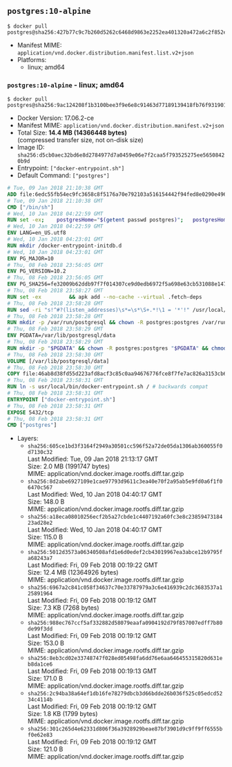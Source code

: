 ## `postgres:10-alpine`

```console
$ docker pull postgres@sha256:427b77c9c7b260d5262c6468d9863e2252ea401320a472a6c2f852e8c7f3d983
```

-	Manifest MIME: `application/vnd.docker.distribution.manifest.list.v2+json`
-	Platforms:
	-	linux; amd64

### `postgres:10-alpine` - linux; amd64

```console
$ docker pull postgres@sha256:9ac124208f1b3100bee3f9e6e8c91463d77189139418fb76f931901d49092780
```

-	Docker Version: 17.06.2-ce
-	Manifest MIME: `application/vnd.docker.distribution.manifest.v2+json`
-	Total Size: **14.4 MB (14366448 bytes)**  
	(compressed transfer size, not on-disk size)
-	Image ID: `sha256:d5cb0aec32bd6e8d2784977d7a0459e06e7f2caa5f793525275ee56508420b9d`
-	Entrypoint: `["docker-entrypoint.sh"]`
-	Default Command: `["postgres"]`

```dockerfile
# Tue, 09 Jan 2018 21:10:38 GMT
ADD file:6edc55fb54ec9fc3658c8f5176a70e792103a516154442f94fed8e0290e4960e in / 
# Tue, 09 Jan 2018 21:10:38 GMT
CMD ["/bin/sh"]
# Wed, 10 Jan 2018 04:22:59 GMT
RUN set -ex; 	postgresHome="$(getent passwd postgres)"; 	postgresHome="$(echo "$postgresHome" | cut -d: -f6)"; 	[ "$postgresHome" = '/var/lib/postgresql' ]; 	mkdir -p "$postgresHome"; 	chown -R postgres:postgres "$postgresHome"
# Wed, 10 Jan 2018 04:22:59 GMT
ENV LANG=en_US.utf8
# Wed, 10 Jan 2018 04:23:01 GMT
RUN mkdir /docker-entrypoint-initdb.d
# Wed, 10 Jan 2018 04:23:01 GMT
ENV PG_MAJOR=10
# Thu, 08 Feb 2018 23:56:05 GMT
ENV PG_VERSION=10.2
# Thu, 08 Feb 2018 23:56:05 GMT
ENV PG_SHA256=fe32009b62ddb97f7f014307ce9d0edb6972f5a698e63cb531088e147d145bad
# Thu, 08 Feb 2018 23:58:27 GMT
RUN set -ex 		&& apk add --no-cache --virtual .fetch-deps 		ca-certificates 		openssl 		tar 		&& wget -O postgresql.tar.bz2 "https://ftp.postgresql.org/pub/source/v$PG_VERSION/postgresql-$PG_VERSION.tar.bz2" 	&& echo "$PG_SHA256 *postgresql.tar.bz2" | sha256sum -c - 	&& mkdir -p /usr/src/postgresql 	&& tar 		--extract 		--file postgresql.tar.bz2 		--directory /usr/src/postgresql 		--strip-components 1 	&& rm postgresql.tar.bz2 		&& apk add --no-cache --virtual .build-deps 		bison 		coreutils 		dpkg-dev dpkg 		flex 		gcc 		libc-dev 		libedit-dev 		libxml2-dev 		libxslt-dev 		make 		openssl-dev 		perl-utils 		perl-ipc-run 		util-linux-dev 		zlib-dev 		&& cd /usr/src/postgresql 	&& awk '$1 == "#define" && $2 == "DEFAULT_PGSOCKET_DIR" && $3 == "\"/tmp\"" { $3 = "\"/var/run/postgresql\""; print; next } { print }' src/include/pg_config_manual.h > src/include/pg_config_manual.h.new 	&& grep '/var/run/postgresql' src/include/pg_config_manual.h.new 	&& mv src/include/pg_config_manual.h.new src/include/pg_config_manual.h 	&& gnuArch="$(dpkg-architecture --query DEB_BUILD_GNU_TYPE)" 	&& wget -O config/config.guess 'https://git.savannah.gnu.org/cgit/config.git/plain/config.guess?id=7d3d27baf8107b630586c962c057e22149653deb' 	&& wget -O config/config.sub 'https://git.savannah.gnu.org/cgit/config.git/plain/config.sub?id=7d3d27baf8107b630586c962c057e22149653deb' 	&& ./configure 		--build="$gnuArch" 		--enable-integer-datetimes 		--enable-thread-safety 		--enable-tap-tests 		--disable-rpath 		--with-uuid=e2fs 		--with-gnu-ld 		--with-pgport=5432 		--with-system-tzdata=/usr/share/zoneinfo 		--prefix=/usr/local 		--with-includes=/usr/local/include 		--with-libraries=/usr/local/lib 				--with-openssl 		--with-libxml 		--with-libxslt 	&& make -j "$(nproc)" world 	&& make install-world 	&& make -C contrib install 		&& runDeps="$( 		scanelf --needed --nobanner --format '%n#p' --recursive /usr/local 			| tr ',' '\n' 			| sort -u 			| awk 'system("[ -e /usr/local/lib/" $1 " ]") == 0 { next } { print "so:" $1 }' 	)" 	&& apk add --no-cache --virtual .postgresql-rundeps 		$runDeps 		bash 		su-exec 		tzdata 	&& apk del .fetch-deps .build-deps 	&& cd / 	&& rm -rf 		/usr/src/postgresql 		/usr/local/share/doc 		/usr/local/share/man 	&& find /usr/local -name '*.a' -delete
# Thu, 08 Feb 2018 23:58:28 GMT
RUN sed -ri "s!^#?(listen_addresses)\s*=\s*\S+.*!\1 = '*'!" /usr/local/share/postgresql/postgresql.conf.sample
# Thu, 08 Feb 2018 23:58:28 GMT
RUN mkdir -p /var/run/postgresql && chown -R postgres:postgres /var/run/postgresql && chmod 2777 /var/run/postgresql
# Thu, 08 Feb 2018 23:58:29 GMT
ENV PGDATA=/var/lib/postgresql/data
# Thu, 08 Feb 2018 23:58:29 GMT
RUN mkdir -p "$PGDATA" && chown -R postgres:postgres "$PGDATA" && chmod 777 "$PGDATA" # this 777 will be replaced by 700 at runtime (allows semi-arbitrary "--user" values)
# Thu, 08 Feb 2018 23:58:30 GMT
VOLUME [/var/lib/postgresql/data]
# Thu, 08 Feb 2018 23:58:30 GMT
COPY file:46ab8d38fd55d223afd8acf3c85c0aa94676776fce8f7fe7ac826a3153cb618f in /usr/local/bin/ 
# Thu, 08 Feb 2018 23:58:31 GMT
RUN ln -s usr/local/bin/docker-entrypoint.sh / # backwards compat
# Thu, 08 Feb 2018 23:58:31 GMT
ENTRYPOINT ["docker-entrypoint.sh"]
# Thu, 08 Feb 2018 23:58:31 GMT
EXPOSE 5432/tcp
# Thu, 08 Feb 2018 23:58:31 GMT
CMD ["postgres"]
```

-	Layers:
	-	`sha256:605ce1bd3f3164f2949a30501cc596f52a72de05da1306ab360055f0d7130c32`  
		Last Modified: Tue, 09 Jan 2018 21:13:17 GMT  
		Size: 2.0 MB (1991747 bytes)  
		MIME: application/vnd.docker.image.rootfs.diff.tar.gzip
	-	`sha256:8d2abe6927109e1cae97793d9611c3ea40e70f2a95ab5e9fd0a6f1f06470c567`  
		Last Modified: Wed, 10 Jan 2018 04:40:17 GMT  
		Size: 148.0 B  
		MIME: application/vnd.docker.image.rootfs.diff.tar.gzip
	-	`sha256:a18eca08010256ecf2b5a27cbde1c4407192a60fc3e8c2385947318423ad28e2`  
		Last Modified: Wed, 10 Jan 2018 04:40:17 GMT  
		Size: 115.0 B  
		MIME: application/vnd.docker.image.rootfs.diff.tar.gzip
	-	`sha256:5012d3573a06340508afd1e6d0edef2cb43019967ea3abce12b9795fa68243a7`  
		Last Modified: Fri, 09 Feb 2018 00:19:22 GMT  
		Size: 12.4 MB (12364926 bytes)  
		MIME: application/vnd.docker.image.rootfs.diff.tar.gzip
	-	`sha256:6967a2c841c058f34637c70e33787979a3c6e416939c2dc3683537a125891964`  
		Last Modified: Fri, 09 Feb 2018 00:19:12 GMT  
		Size: 7.3 KB (7268 bytes)  
		MIME: application/vnd.docker.image.rootfs.diff.tar.gzip
	-	`sha256:988ec767ccf5af332882d58079eaafa0904192d79f857007edff7b80de99f3dd`  
		Last Modified: Fri, 09 Feb 2018 00:19:12 GMT  
		Size: 153.0 B  
		MIME: application/vnd.docker.image.rootfs.diff.tar.gzip
	-	`sha256:8eb3cd02e33748747f028ed05498fa6dd76e6aa646455315820d631eb8da1ce6`  
		Last Modified: Fri, 09 Feb 2018 00:19:13 GMT  
		Size: 171.0 B  
		MIME: application/vnd.docker.image.rootfs.diff.tar.gzip
	-	`sha256:2c94ba38a64ef1db16fe78279dbcb3d66bdde26b036f525c05edcd5234c4114b`  
		Last Modified: Fri, 09 Feb 2018 00:19:12 GMT  
		Size: 1.8 KB (1799 bytes)  
		MIME: application/vnd.docker.image.rootfs.diff.tar.gzip
	-	`sha256:301c265d4e62331d806f36a3928929beae87bf3901d9c9ff9ff6555bf0e62e83`  
		Last Modified: Fri, 09 Feb 2018 00:19:12 GMT  
		Size: 121.0 B  
		MIME: application/vnd.docker.image.rootfs.diff.tar.gzip
